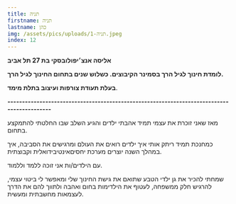 ```yaml
---
title: תניה
firstname: תניה
lastname: כהן
img: /assets/pics/uploads/תניה-1.jpeg
index: 12
---
```

**אליסה אנצ׳יפולובסקי בת 27 תל אביב**

**לומדת חינוך לגיל הרך בסמינר הקיבוצים. כשלוש שנים בתחום החינוך לגיל הרך.**

**בעלת תעודת צורפות ועיצוב בתלת מימד**.

**\-------------------------------------------------------------------------------------------**

מאז שאני זוכרת את עצמי תמיד אהבתי ילדים והגיע השלב שבו החלטתי להתמקצע בתחום.

כמחנכת תמיד ריתק אותי איך ילדים רואים את העולם ומרגישים את הסביבה, איך במהלך השנה יוצרים מערכת יחסיםאינטיבידואלית וקבוצתית.

עם הילדים/ות אני זוכה ללמד וללמוד.

שמחתי להכיר את גן ילדי הטבע שתואם את גישת החינוך שלי ומאפשר לי ביטוי עצמי, להרגיש חלק ממשפחה, לעטוף את הילדימות בחום ואהבה ולתווך להם את הדרך לעצמאות מחשבתית ומעשית.